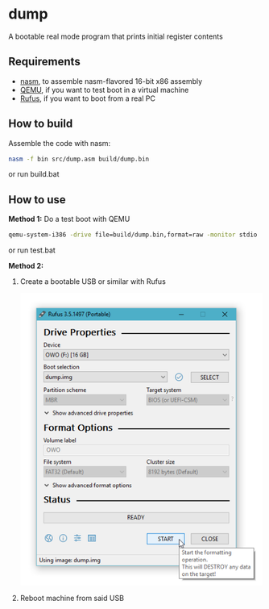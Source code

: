 # dump
A bootable real mode program that prints initial register contents

## Requirements
- [nasm](https://nasm.us), to assemble nasm-flavored 16-bit x86 assembly
- [QEMU](https://www.qemu.org), if you want to test boot in a virtual machine
- [Rufus](https://rufus.ie), if you want to boot from a real PC

## How to build
Assemble the code with nasm:
```sh
nasm -f bin src/dump.asm build/dump.bin
```
or run build.bat

## How to use

**Method 1:**
Do a test boot with QEMU
```sh
qemu-system-i386 -drive file=build/dump.bin,format=raw -monitor stdio
```
or run test.bat

**Method 2:**
1. Create a bootable USB or similar with Rufus
    
    ![Rufus example](img/rufus.png)
    
2. Reboot machine from said USB
